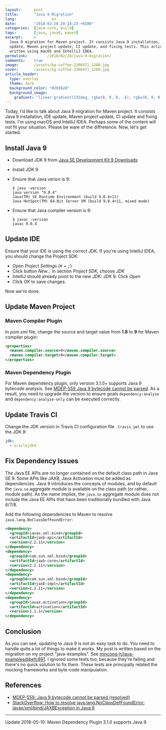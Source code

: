 ```yaml
---
layout:      post
title:       "Java 9 Migration"
lang:                en
date:        "2018-02-28 20:18:23 +0100"
categories:  [java-core, build]
tags:        [java, java9, maven]
excerpt:     >
  Java 9 migration for Maven project. It consists Java 9 installation, IDE
  update, Maven project update, CI update, and fixing tests. This article is
  written using macOS and IntelliJ IDEA.
permalink:         /2018/02/28/java-9-migration/
comments:    true
image:       /assets/bg-coffee-2306471_1280.jpg
cover:       /assets/bg-coffee-2306471_1280.jpg
article_header:
  type: overlay
  theme: dark
  background_color: "#203028"
  background_image:
    gradient: "linear-gradient(135deg, rgba(0, 0, 0, .6), rgba(0, 0, 0, .4))"
---
```


Today, I'd like to talk about Java 9 migration for Maven project. It consists
Java 9 installation, IDE update, Maven project update, CI
update and fixing tests. I'm using macOS and IntelliJ IDEA. Perhaps some of the
content will not fit your situation. Please be ware of the diffretence. Now,
let's get started.

## Install Java 9

- Download JDK 9 from [Java SE Development Kit 9 Downloads][jdk9-download]
- Install JDK 9
- Ensure that Java verion is 9:

      $ java -version
      java version "9.0.4"
      Java(TM) SE Runtime Environment (build 9.0.4+11)
      Java HotSpot(TM) 64-Bit Server VM (build 9.0.4+11, mixed mode)

- Ensure that Java compiler version is 9:

      $ javac -version
      javac 9.0.4

## Update IDE

Ensure that your IDE is using the correct JDK. If you're using IntelliJ IDEA,
you should change the Project SDK:

- Open _Project Settings_ (<kbd>⌘</kbd> + <kbd>;</kbd>)
- Click button _New..._ in section _Project SDK_, choose _JDK_
- IntelliJ should already point to the new JDK: JDK 9. Click _Open_
- Click _OK_ to save changes.

Now we're done.

## Update Maven Project

### Maven Compiler Plugin

In pom.xml file, change the source and target value from **1.8** to **9** for
Maven compiler plugin:

```xml
<properties>
  <maven.compiler.source>9</maven.compiler.source>
  <maven.compiler.target>9</maven.compiler.target>
</properties>
```

### Maven Dependency Plugin

For Maven dependency plugin, only version 3.1.0+ supports Java 9 bytecode
analysis. See [MDEP-559 Java 9 bytecode cannot be parsed][MDEP-559]. As a
result, you need to upgrade the version to ensure goals `dependency:analyze`
and `dependency:analyze-only` can be executed correctly.

## Update Travis CI

Change the JDK version in Travis CI configuration file `.travis.yml` to use the
JDK 9:

```yml
jdk:
  - oraclejdk9
```

## Fix Dependency Issues

The Java EE APIs are no longer contained on the default class path in Java SE 9.
Some APIs like JAXB, Java Activation must be added as dependencies. Java 9
introduces the concepts of modules, and by default the `java.se` aggregate
module is available on the class path (or rather, module path). As the name
implies, the `java.se` aggregate module does not include the Java EE APIs that
have been traditionally bundled with Java 6/7/8.

Add the following dependencies to Maven to resolve
`java.lang.NoClassDefFoundError`:

```xml
<dependency>
  <groupId>javax.xml.bind</groupId>
  <artifactId>jaxb-api</artifactId>
  <version>2.2.11</version>
</dependency>
<dependency>
  <groupId>com.sun.xml.bind</groupId>
  <artifactId>jaxb-core</artifactId>
  <version>2.2.11</version>
</dependency>
<dependency>
  <groupId>com.sun.xml.bind</groupId>
  <artifactId>jaxb-impl</artifactId>
  <version>2.2.11</version>
</dependency>
<dependency>
  <groupId>javax.activation</groupId>
  <artifactId>activation</artifactId>
  <version>1.1.1</version>
</dependency>
```

## Conclusion

As you can see, updating to Java 9 is not an easy task to do. You need to handle
quite a lot of things to make it works. My post is written based on the
migration on my project "java-examples". See
[mincong-h/java-examples@befc891][befc891]. I ignored some tests too, because
they're failing and there's no quick solution to fix them. These tests are
principally related the mocking frameworks and byte-code manipulation.

## References

- [MDEP-559: Java 9 bytecode cannot be parsed (resolved)][MDEP-559]
- [StackOverflow: How to resolve java.lang.NoClassDefFoundError: javax/xml/bind/JAXBException in Java 9](https://stackoverflow.com/questions/43574426)

---

Update 2018-05-10: Maven Dependency Plugin 3.1.0 supports Java 9.

[befc891]: https://github.com/mincong-h/java-examples/commit/befc8915de7b2fcaef7fba0acb16ef4f4bc558dd
[MDEP-559]: https://issues.apache.org/jira/browse/MDEP-559
[jdk9-download]: http://www.oracle.com/technetwork/java/javase/downloads/jdk9-downloads-3848520.html
